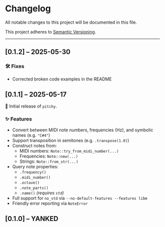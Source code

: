 # Changelog

All notable changes to this project will be documented in this file.

This project adheres to [Semantic Versioning](https://semver.org/spec/v2.0.0.html).

---

## [0.1.2] – 2025-05-30

### 🛠 Fixes

- Corrected broken code examples in the README

## [0.1.1] – 2025-05-17

🎉 Initial release of `pitchy`.

### ✨ Features

- Convert between MIDI note numbers, frequencies (Hz), and symbolic names (e.g. `"C#4"`)
- Support transposition in semitones (e.g. `.transpose(1.0)`)
- Construct notes from:
  - MIDI numbers: `Note::try_from_midi_number(...)`
  - Frequencies: `Note::new(...)`
  - Strings: `Note::from_str(...)`
- Query note properties:
  - `.frequency()`
  - `.midi_number()`
  - `.octave()`
  - `.note_parts()`
  - `.name()` *(requires `std`)*
- Full support for `no_std` via `--no-default-features --features libm`
- Friendly error reporting via `NoteError`

## [0.1.0] – YANKED